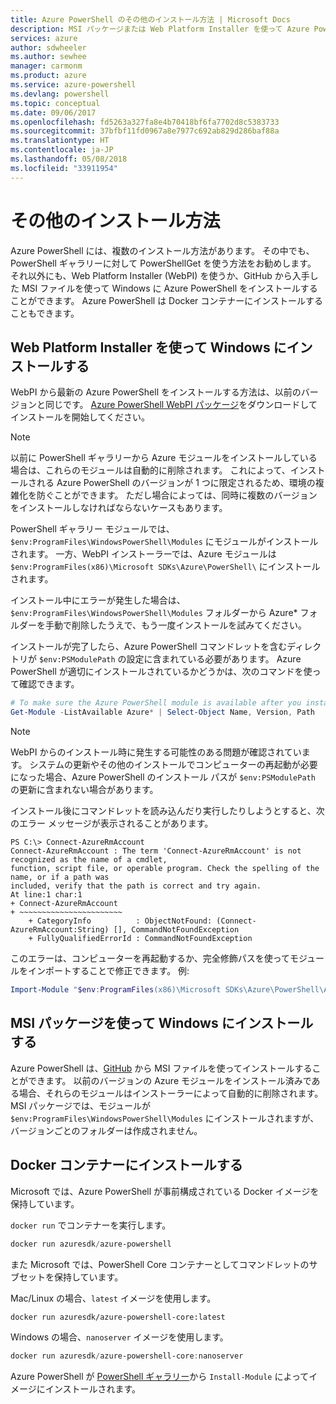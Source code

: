 ```yaml
---
title: Azure PowerShell のその他のインストール方法 | Microsoft Docs
description: MSI パッケージまたは Web Platform Installer を使って Azure PowerShell をインストールする方法について説明します。
services: azure
author: sdwheeler
ms.author: sewhee
manager: carmonm
ms.product: azure
ms.service: azure-powershell
ms.devlang: powershell
ms.topic: conceptual
ms.date: 09/06/2017
ms.openlocfilehash: fd5263a327fa8e4b70418bf6fa7702d8c5383733
ms.sourcegitcommit: 37bfbf11fd0967a8e7977c692ab829d286baf88a
ms.translationtype: HT
ms.contentlocale: ja-JP
ms.lasthandoff: 05/08/2018
ms.locfileid: "33911954"
---
```

# <a name="other-installation-methods"></a>その他のインストール方法

Azure PowerShell には、複数のインストール方法があります。 その中でも、PowerShell ギャラリーに対して PowerShellGet を使う方法をお勧めします。 それ以外にも、Web Platform Installer (WebPI) を使うか、GitHub から入手した MSI ファイルを使って Windows に Azure PowerShell をインストールすることができます。 Azure PowerShell は Docker コンテナーにインストールすることもできます。

## <a name="install-on-windows-using-the-web-platform-installer"></a>Web Platform Installer を使って Windows にインストールする

WebPI から最新の Azure PowerShell をインストールする方法は、以前のバージョンと同じです。
[Azure PowerShell WebPI パッケージ](http://aka.ms/webpi-azps)をダウンロードしてインストールを開始してください。

> [!NOTE]
> 以前に PowerShell ギャラリーから Azure モジュールをインストールしている場合は、これらのモジュールは自動的に削除されます。 これによって、インストールされる Azure PowerShell のバージョンが 1 つに限定されるため、環境の複雑化を防ぐことができます。 ただし場合によっては、同時に複数のバージョンをインストールしなければならないケースもあります。
>
> PowerShell ギャラリー モジュールでは、`$env:ProgramFiles\WindowsPowerShell\Modules` にモジュールがインストールされます。 一方、WebPI インストーラーでは、Azure モジュールは `$env:ProgramFiles(x86)\Microsoft SDKs\Azure\PowerShell\` にインストールされます。
>
> インストール中にエラーが発生した場合は、`$env:ProgramFiles\WindowsPowerShell\Modules` フォルダーから Azure* フォルダーを手動で削除したうえで、もう一度インストールを試みてください。

インストールが完了したら、Azure PowerShell コマンドレットを含むディレクトリが `$env:PSModulePath` の設定に含まれている必要があります。 Azure PowerShell が適切にインストールされているかどうかは、次のコマンドを使って確認できます。

```powershell
# To make sure the Azure PowerShell module is available after you install
Get-Module -ListAvailable Azure* | Select-Object Name, Version, Path
```

> [!NOTE]
> WebPI からのインストール時に発生する可能性のある問題が確認されています。 システムの更新やその他のインストールでコンピューターの再起動が必要になった場合、Azure PowerShell のインストール パスが `$env:PSModulePath` の更新に含まれない場合があります。

インストール後にコマンドレットを読み込んだり実行したりしようとすると、次のエラー メッセージが表示されることがあります。

```
PS C:\> Connect-AzureRmAccount
Connect-AzureRmAccount : The term 'Connect-AzureRmAccount' is not recognized as the name of a cmdlet,
function, script file, or operable program. Check the spelling of the name, or if a path was
included, verify that the path is correct and try again.
At line:1 char:1
+ Connect-AzureRmAccount
+ ~~~~~~~~~~~~~~~~~~~~~~~
    + CategoryInfo          : ObjectNotFound: (Connect-AzureRmAccount:String) [], CommandNotFoundException
    + FullyQualifiedErrorId : CommandNotFoundException
```

このエラーは、コンピューターを再起動するか、完全修飾パスを使ってモジュールをインポートすることで修正できます。 例: 

```powershell
Import-Module "$env:ProgramFiles(x86)\Microsoft SDKs\Azure\PowerShell\AzureRM.psd1"
```

## <a name="install-on-windows-using-the-msi-package"></a>MSI パッケージを使って Windows にインストールする

Azure PowerShell は、[GitHub](https://aka.ms/azps-release) から MSI ファイルを使ってインストールすることができます。 以前のバージョンの Azure モジュールをインストール済みである場合、それらのモジュールはインストーラーによって自動的に削除されます。 MSI パッケージでは、モジュールが `$env:ProgramFiles\WindowsPowerShell\Modules` にインストールされますが、バージョンごとのフォルダーは作成されません。

## <a name="install-in-a-docker-container"></a>Docker コンテナーにインストールする

Microsoft では、Azure PowerShell が事前構成されている Docker イメージを保持しています。

`docker run` でコンテナーを実行します。

```powershell
docker run azuresdk/azure-powershell
```

また Microsoft では、PowerShell Core コンテナーとしてコマンドレットのサブセットを保持しています。

Mac/Linux の場合、`latest` イメージを使用します。

```bash
docker run azuresdk/azure-powershell-core:latest
```

Windows の場合、`nanoserver` イメージを使用します。

```powershell
docker run azuresdk/azure-powershell-core:nanoserver
```

Azure PowerShell が [PowerShell ギャラリー](https://www.powershellgallery.com/)から `Install-Module` によってイメージにインストールされます。
